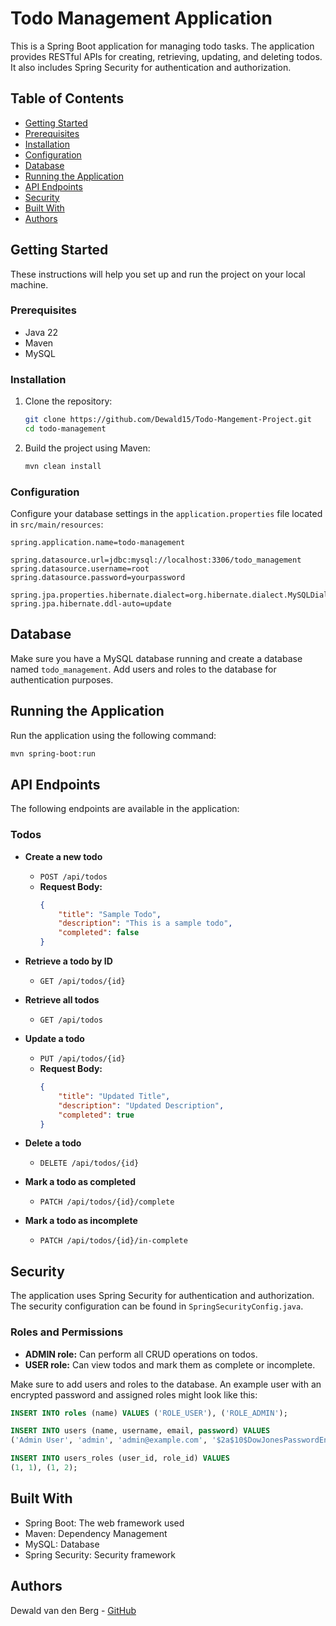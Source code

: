 # Todo Management Application

This is a Spring Boot application for managing todo tasks. The application provides RESTful APIs for creating, retrieving, updating, and deleting todos. It also includes Spring Security for authentication and authorization.

## Table of Contents

- [Getting Started](#getting-started)
- [Prerequisites](#prerequisites)
- [Installation](#installation)
- [Configuration](#configuration)
- [Database](#database)
- [Running the Application](#running-the-application)
- [API Endpoints](#api-endpoints)
- [Security](#security)
- [Built With](#built-with)
- [Authors](#authors)

## Getting Started

These instructions will help you set up and run the project on your local machine.

### Prerequisites

- Java 22
- Maven
- MySQL

### Installation

1. Clone the repository:
    ```bash
    git clone https://github.com/Dewald15/Todo-Mangement-Project.git
    cd todo-management
    ```

2. Build the project using Maven:
    ```bash
    mvn clean install
    ```

### Configuration

Configure your database settings in the `application.properties` file located in `src/main/resources`:

```properties
spring.application.name=todo-management

spring.datasource.url=jdbc:mysql://localhost:3306/todo_management
spring.datasource.username=root
spring.datasource.password=yourpassword

spring.jpa.properties.hibernate.dialect=org.hibernate.dialect.MySQLDialect
spring.jpa.hibernate.ddl-auto=update
```

## Database

Make sure you have a MySQL database running and create a database named `todo_management`. Add users and roles to the database for authentication purposes.

## Running the Application

Run the application using the following command:
```bash
mvn spring-boot:run
```

## API Endpoints

The following endpoints are available in the application:

### Todos

- **Create a new todo**
    - `POST /api/todos`
    - **Request Body:**
      ```json
      {
          "title": "Sample Todo",
          "description": "This is a sample todo",
          "completed": false
      }
      ```

- **Retrieve a todo by ID**
    - `GET /api/todos/{id}`

- **Retrieve all todos**
    - `GET /api/todos`

- **Update a todo**
    - `PUT /api/todos/{id}`
    - **Request Body:**
      ```json
      {
          "title": "Updated Title",
          "description": "Updated Description",
          "completed": true
      }
      ```

- **Delete a todo**
    - `DELETE /api/todos/{id}`

- **Mark a todo as completed**
    - `PATCH /api/todos/{id}/complete`

- **Mark a todo as incomplete**
    - `PATCH /api/todos/{id}/in-complete`

## Security

The application uses Spring Security for authentication and authorization. The security configuration can be found in `SpringSecurityConfig.java`.

### Roles and Permissions

- **ADMIN role:** Can perform all CRUD operations on todos.
- **USER role:** Can view todos and mark them as complete or incomplete.

Make sure to add users and roles to the database. An example user with an encrypted password and assigned roles might look like this:

```sql
INSERT INTO roles (name) VALUES ('ROLE_USER'), ('ROLE_ADMIN');

INSERT INTO users (name, username, email, password) VALUES 
('Admin User', 'admin', 'admin@example.com', '$2a$10$DowJonesPasswordEncoderHere');

INSERT INTO users_roles (user_id, role_id) VALUES 
(1, 1), (1, 2);
```

## Built With

- Spring Boot: The web framework used
- Maven: Dependency Management
- MySQL: Database
- Spring Security: Security framework

## Authors

Dewald van den Berg - [GitHub](https://github.com/Dewald15)


